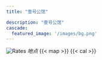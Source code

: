 ```yaml
---
title: "壹号公馆"

description: "壹号公馆"
cascade:
  featured_image: '/images/bg.png'
---
```

![Rates](/images/rates.jpg)
_地点_ {{< map >}}
{{< cal >}}

